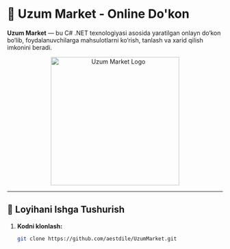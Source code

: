 # 🛒 Uzum Market - Online Do'kon

**Uzum Market** — bu C# .NET texnologiyasi asosida yaratilgan onlayn do‘kon bo‘lib, foydalanuvchilarga mahsulotlarni ko‘rish, tanlash va xarid qilish imkonini beradi.


<p align="center">
  <img src="https://raw.githubusercontent.com/aestdile/repo/main/path/to/logo.png" alt="Uzum Market Logo" width="300"/>
</p>


---

## 📂 Loyihani Ishga Tushurish

1. **Kodni klonlash:**
   ```bash
   git clone https://github.com/aestdile/UzumMarket.git
